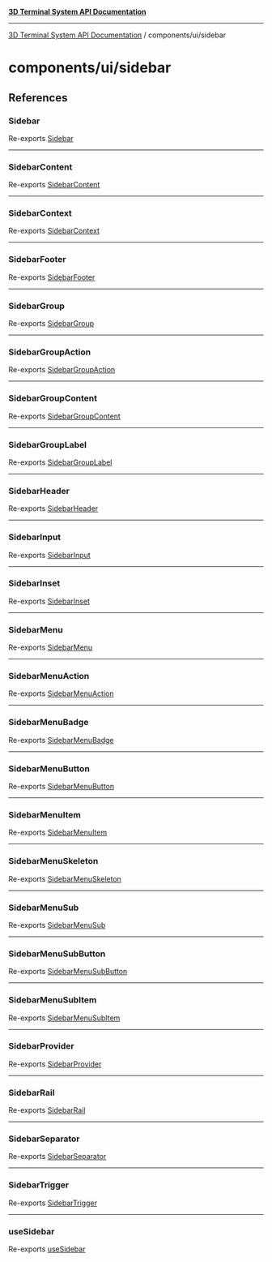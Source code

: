 [**3D Terminal System API Documentation**](../../../README.md)

***

[3D Terminal System API Documentation](../../../README.md) / components/ui/sidebar

# components/ui/sidebar

## References

### Sidebar

Re-exports [Sidebar](variables/Sidebar.md)

***

### SidebarContent

Re-exports [SidebarContent](variables/SidebarContent.md)

***

### SidebarContext

Re-exports [SidebarContext](type-aliases/SidebarContext.md)

***

### SidebarFooter

Re-exports [SidebarFooter](variables/SidebarFooter.md)

***

### SidebarGroup

Re-exports [SidebarGroup](variables/SidebarGroup.md)

***

### SidebarGroupAction

Re-exports [SidebarGroupAction](variables/SidebarGroupAction.md)

***

### SidebarGroupContent

Re-exports [SidebarGroupContent](variables/SidebarGroupContent.md)

***

### SidebarGroupLabel

Re-exports [SidebarGroupLabel](variables/SidebarGroupLabel.md)

***

### SidebarHeader

Re-exports [SidebarHeader](variables/SidebarHeader.md)

***

### SidebarInput

Re-exports [SidebarInput](variables/SidebarInput.md)

***

### SidebarInset

Re-exports [SidebarInset](variables/SidebarInset.md)

***

### SidebarMenu

Re-exports [SidebarMenu](variables/SidebarMenu.md)

***

### SidebarMenuAction

Re-exports [SidebarMenuAction](variables/SidebarMenuAction.md)

***

### SidebarMenuBadge

Re-exports [SidebarMenuBadge](variables/SidebarMenuBadge.md)

***

### SidebarMenuButton

Re-exports [SidebarMenuButton](variables/SidebarMenuButton.md)

***

### SidebarMenuItem

Re-exports [SidebarMenuItem](variables/SidebarMenuItem.md)

***

### SidebarMenuSkeleton

Re-exports [SidebarMenuSkeleton](variables/SidebarMenuSkeleton.md)

***

### SidebarMenuSub

Re-exports [SidebarMenuSub](variables/SidebarMenuSub.md)

***

### SidebarMenuSubButton

Re-exports [SidebarMenuSubButton](variables/SidebarMenuSubButton.md)

***

### SidebarMenuSubItem

Re-exports [SidebarMenuSubItem](variables/SidebarMenuSubItem.md)

***

### SidebarProvider

Re-exports [SidebarProvider](variables/SidebarProvider.md)

***

### SidebarRail

Re-exports [SidebarRail](variables/SidebarRail.md)

***

### SidebarSeparator

Re-exports [SidebarSeparator](variables/SidebarSeparator.md)

***

### SidebarTrigger

Re-exports [SidebarTrigger](variables/SidebarTrigger.md)

***

### useSidebar

Re-exports [useSidebar](functions/useSidebar.md)
